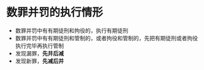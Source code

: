 # 数罪并罚的执行情形
- 数罪并罚中有有期徒刑和拘役的，执行有期徒刑
- 数罪并罚中有有期徒刑和管制的，或者拘役和管制的，先把有期徒刑或者拘役执行完毕再执行管制
- 发现漏罪，**先并后减**
- 发现新罪，**先减后并**
